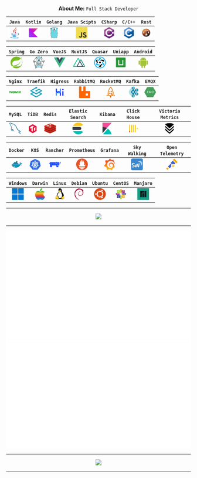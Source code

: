 


<div align="center">


**About Me:**  `Full Stack Developer`


| ` Java `  | `Kotlin` | `Golang` | `Java Scipts` | `CSharp` | `C/C++` |  `Rust` |
| :---: | :----: | :----: | :---: | :---: | :---: | :---: |
|  <img src="icon/java.png" style="width:32px; height:32px; object-fit:contain;" /> | <img src="icon/kotlin.png" style="width:32px; height:32px; object-fit:contain;" /> | <img src="icon/go.png" style="width:32px; height:32px; object-fit:contain;" /> | <img src="icon/javascript.png" style="width:32px; height:32px; object-fit:contain;" /> | <img src="icon/csharp.png" style="width:32px; height:32px; object-fit:contain;" /> |<img src="icon/c.png" style="width:32px; height:32px; object-fit:contain;" /> |  <img src="icon/rust.jpg" style="width:32px; height:32px; object-fit:contain;" /> |
  
| `Spring` | `Go Zero` | `VueJS` | `NuxtJS` | `Quasar` | `Uniapp` | `Android` | 
| :----: | :-----: | :---: | :----: | :----: | :----: | :-----: |
| <img src="icon/spring.png" style="width:32px; height:32px; object-fit:contain;" /> | <img src="icon/go-zero.png" style="width:32px; height:32px; object-fit:contain;" /> | <img src="icon/vuejs.png" style="width:32px; height:32px; object-fit:contain;" /> | <img src="icon//nuxtjs.png" style="width:32px; height:32px; object-fit:contain;" /> | <img src="icon/quasar.png" style="width:32px; height:32px; object-fit:contain;" /> | <img src="icon/uni.png" style="width:32px; height:32px; object-fit:contain;" /> | <img src="icon/android.png" style="width:32px; height:32px; object-fit:contain;" /> |

| `Nginx`  | `Traefik` | `Higress` | `RabbitMQ` | `RocketMQ` | `Kafka`  | `EMQX`  |
| :----: | :-----: | :-----: | :------: | :------: | :----: | :---: |
| <img src="icon/nginx.png" style="width:32px; height:32px; object-fit:contain;" /> | <img src="icon/traefikproxy.png" style="width:32px; height:32px; object-fit:contain;" /> | <img src="icon/higress.png" style="width:32px; height:32px; object-fit:contain;" /> | <img src="icon/rabbitmq.png" style="width:32px; height:32px; object-fit:contain;" /> | <img src="icon/rocketmq.png" style="width:32px; height:32px; object-fit:contain;" /> | <img src="icon/kafka.jpg" style="width:32px; height:32px; object-fit:contain;" /> | <img src="icon/emqx.jpg" style="width:32px; height:32px; object-fit:contain;" /> |

| `MySQL`  | `TiDB`   | `Redis`  |  `Elastic Search` | `Kibana` | `Click House` | `Victoria Metrics` |
| :----: | :----: | :----: | :------------: | :----: | :--------: | :-------------: |
| <img src="icon/mysql.png" style="width:32px; height:32px; object-fit:contain;" /> | <img src="icon/tidb.png" style="width:32px; height:32px; object-fit:contain;" /> | <img src="icon/redis.png" style="width:32px; height:32px; object-fit:contain;" /> | <img src="icon/elasticsearch.png" style="width:32px; height:32px; object-fit:contain;" /> | <img src="icon/kibana.png" style="width:32px; height:32px; object-fit:contain;" /> | <img src="icon/cloickhouse.png" style="width:32px; height:32px; object-fit:contain;" /> | <img src="icon/victoriametrics.png" style="width:32px; height:32px; object-fit:contain;" /> | 

| `Docker` |  `K8S`  | `Rancher` | `Prometheus` | `Grafana` | `Sky Walking` | `Open` `Telemetry` |
| :----: | :---: | :-----: | :--------: | :-----: | :--------: | :-----------: |
| <img src="icon/docker.png" style="width:32px; height:32px; object-fit:contain;" /> | <img src="icon/kubernetes.png" style="width:32px; height:32px; object-fit:contain;" /> | <img src="icon/rancher.png" style="width:32px; height:32px; object-fit:contain;" /> | <img src="icon/prometheus.png" style="width:32px; height:32px; object-fit:contain;" /> | <img src="icon/grafana.png" style="width:32px; height:32px; object-fit:contain;" /> | <img src="icon/skywalking.png" style="width:32px; height:32px; object-fit:contain;" /> | <img src="icon/opentelemetry.png" style="width:32px; height:32px; object-fit:contain;" /> | 

| `Windows`  |  `Darwin`  |   `Linux`  | `Debian`   |  `Ubuntu`  | `CentOS`   | `Manjaro` |
| :------: | :------: | :------: | :------: | :------: | :------: | :-----: |
| <img src="icon/windows.png" style="width:32px; height:32px; object-fit:contain;" /> |<img src="icon/apple.png" style="width:32px; height:32px; object-fit:contain;" /> | <img src="icon/linux.png" style="width:32px; height:32px; object-fit:contain;" /> | <img src="icon/debian.png" style="width:32px; height:32px; object-fit:contain;" /> | <img src="icon/ubuntu.png" style="width:32px; height:32px; object-fit:contain;" /> |  <img src="icon/centos.png" style="width:32px; height:32px; object-fit:contain;" /> | <img src="icon/manjaro.jpg" style="width:32px; height:32px; object-fit:contain;" /> | 

</div>

---

<div align="center">
  <img src="https://streak-stats.demolab.com?user=robotism&theme=highcontrast&hide_border=true&border_radius=5&card_width=800">
</div>

---

<!--
<div align="center">
  <img height=180 src="https://github-readme-stats.vercel.app/api?username=robotism&show_icons=true&size_weight=0.15&count_weight=0.5&theme=vision-friendly-dark$ts=241107">
  <img height=180 src="https://github-readme-stats.vercel.app/api/top-langs/?username=robotism&size_weight=0.15&count_weight=0.5&layout=compact&theme=vision-friendly-dark$ts=241107">
</div>

---
-->

<div align="center">
  <a href="https://github.com/robotism/github-stats">
    <img src="https://github.com/robotism/github-stats/blob/master/generated/overview.svg#gh-dark-mode-only" />
    <img src="https://github.com/robotism/github-stats/blob/master/generated/languages.svg#gh-dark-mode-only" />
  </a>
</div>

---

<div align="center">
  <img src="https://github-profile-trophy.vercel.app/?username=robotism&theme=onedark&row=2&column=4">
</div>

---

